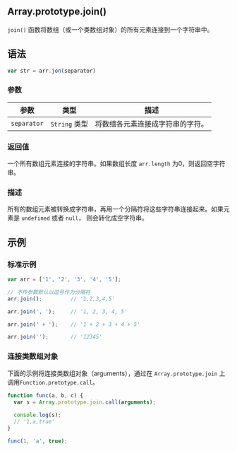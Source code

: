 ## Array.prototype.join()

`join()` 函数将数组（或一个类数组对象）的所有元素连接到一个字符串中。

## 语法

```javascript
var str = arr.jon(separator)
```

### 参数

| 参数        | 类型          | 描述                             |
| ----------- | ------------- | -------------------------------- |
| `separator` | `String` 类型 | 将数组各元素连接成字符串的字符。 |

### 返回值

一个所有数组元素连接的字符串。如果数组长度 `arr.length` 为0，则返回空字符串。

### 描述

所有的数组元素被转换成字符串，再用一个分隔符将这些字符串连接起来。如果元素是 `undefined` 或者 `null`， 则会转化成空字符串。

## 示例

### 标准示例

```javascript
var arr = ['1', '2', '3', '4', '5'];

// 不传参数默认以逗号作为分隔符
arr.join();			// '1,2,3,4,5'

arr.join(', ');		// '1, 2, 3, 4, 5'

arr.join(' + ');	// '1 + 2 + 3 + 4 + 5'

arr.join('');		// '12345'
```

### 连接类数组对象

下面的示例将连接类数组对象（arguments），通过在 `Array.prototype.join` 上调用`Function.prototype.call`。

```javascript
function func(a, b, c) {
  var s = Array.prototype.join.call(arguments);
    
  console.log(s); 		
  // '1,a,true'
}

func(1, 'a', true);
```

